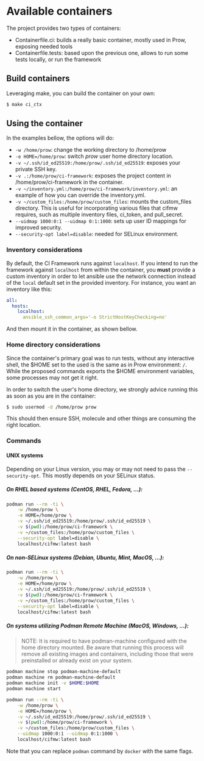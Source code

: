 # Available containers

The project provides two types of containers:

- Containerfile.ci: builds a really basic container, mostly used in Prow, exposing needed tools
- Containerfile.tests: based upon the previous one, allows to run some tests locally, or run the framework

## Build containers

Leveraging make, you can build the container on your own:
```Bash
$ make ci_ctx
```

## Using the container

In the examples bellow, the options will do:

- `-w /home/prow`: change the working directory to /home/prow
- `-e HOME=/home/prow`: switch *prow* user home directory location.
- `-v ~/.ssh/id_ed25519:/home/prow/.ssh/id_ed25519`: exposes your private SSH key.
- `-v .:/home/prow/ci-framework`: exposes the project content in /home/prow/ci-framework in the container.
- `-v ~/inventory.yml:/home/prow/ci-framework/inventory.yml`: an example of how you can override the inventory.yml.
- `-v ~/custom_files:/home/prow/custom_files`: mounts the custom_files directory. This is useful for incorporating various files that cifmw requires, such as multiple inventory files, ci_token, and pull_secret.
- `--uidmap 1000:0:1 --uidmap 0:1:1000`: sets up user ID mappings for improved security.
- `--security-opt label=disable`: needed for SELinux environment.

### Inventory considerations

By default, the CI Framework runs against `localhost`. If you intend to run the framework against `localhost` from
within the container, you **must** provide a custom inventory in order to let ansible use the network connection
instead of the `local` default set in the provided inventory. For instance, you want an inventory like this:

```YAML
all:
  hosts:
    localhost:
      ansible_ssh_common_args='-o StrictHostKeyChecking=no'
```

And then mount it in the container, as shown bellow.

### Home directory considerations

Since the container's primary goal was to run tests, without any interactive shell, the $HOME set to the used is the same as
in Prow environment: `/`. While the proposed commands exports the $HOME environment variables, some processes may not get it right.

In order to switch the user's home directory, we strongly advice running this as soon as you are in the container:
```Bash
$ sudo usermod -d /home/prow prow
```

This should then ensure SSH, molecule and other things are consuming the right location.

### Commands

#### UNIX systems

Depending on your Linux version, you may or may not need to pass the `--security-opt`. This mostly depends
on your SELinux status.

##### On RHEL based systems (CentOS, RHEL, Fedora, ...):
```Bash
podman run --rm -ti \
    -w /home/prow \
    -e HOME=/home/prow \
    -v ~/.ssh/id_ed25519:/home/prow/.ssh/id_ed25519 \
    -v $(pwd):/home/prow/ci-framework \
    -v ~/custom_files:/home/prow/custom_files \
    --security-opt label=disable \
    localhost/cifmw:latest bash
```

##### On non-SELinux systems (Debian, Ubuntu, Mint, MacOS, ...):
```Bash
podman run --rm -ti \
    -w /home/prow \
    -e HOME=/home/prow \
    -v ~/.ssh/id_ed25519:/home/prow/.ssh/id_ed25519 \
    -v $(pwd):/home/prow/ci-framework \
    -v ~/custom_files:/home/prow/custom_files \
    --security-opt label=disable \
    localhost/cifmw:latest bash
```

##### On systems utilizing Podman Remote Machine (MacOS, Windows, ...):
> NOTE: It is required to have podman-machine configured with the home directory mounted.
Be aware that running this process will remove all existing images and containers, including those that were preinstalled or already exist on your system.

```Bash
podman machine stop podman-machine-default
podman machine rm podman-machine-default
podman machine init -v $HOME:$HOME
podman machine start
```

```Bash
podman run --rm -ti \
    -w /home/prow \
    -e HOME=/home/prow \
    -v ~/.ssh/id_ed25519:/home/prow/.ssh/id_ed25519 \
    -v $(pwd):/home/prow/ci-framework \
    -v ~/custom_files:/home/prow/custom_files \
    --uidmap 1000:0:1 --uidmap 0:1:1000 \
    localhost/cifmw:latest bash
```
Note that you can replace `podman` command by `docker` with the same flags.
